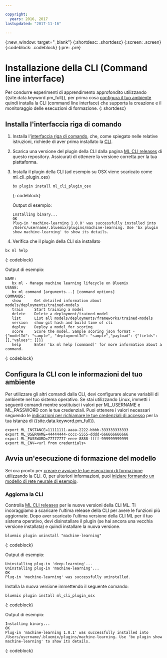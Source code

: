 ```yaml
---

copyright:
  years: 2016, 2017
lastupdated: "2017-11-16"

---
```

{:new_window: target="_blank"}
{:shortdesc: .shortdesc}
{:screen: .screen}
{:codeblock: .codeblock}
{:pre: .pre}

# Installazione della CLI (Command line interface)

Per condurre esperimenti di apprendimento approfondito utilizzando {{site.data.keyword.pm_full}}, per prima cosa [configura il tuo ambiente](ml_getting_access.html) quindi installa la CLI (command line interface) che supporta la creazione e il monitoraggio delle esecuzioni di formazione.
{: shortdesc}

## Installa l'interfaccia riga di comando

1.  Installa l'[interfaccia riga di comando](http://clis.ng.bluemix.net/ui/home.html), che, come spiegato nelle relative istruzioni, richiede di aver prima installato la [CLI](https://console.stage1.ng.bluemix.net/docs/starters/install_cli.html).
2.  Scarica una versione del plugin della CLI dalla pagina [ML CLI releases](https://github.ibm.com/NGP-TWC/wml-cli/releases) di questo repository. Assicurati di ottenere la versione corretta per la tua piattaforma.
3. Installa il plugin della CLI (ad esempio su OSX viene scaricato come ml_cli_plugin_osx)

   ```
   bx plugin install ml_cli_plugin_osx
   ```
   {: codeblock}

   Output di
esempio:

   ```
   Installing binary...
   OK
   Plug-in 'machine-learning 1.0.0' was successfully installed into /Users/username/.bluemix/plugins/machine-learning. Use 'bx plugin show machine-learning' to show its details.
   ```

4.  Verifica che il plugin della CLI sia installato

   ```
   bx ml help
   ```
   {: codeblock}

Output di
esempio:

```
NAME:
   bx ml - Manage machine learning lifecycle on Bluemix
USAGE:
   bx ml command [arguments...] [command options]
COMMANDS:
   show      Get detailed information about models/deployments/trained-models
   train     Start training a model
   delete    Delete a deployment/trained-model
   list      List all models/deployments/frameworks/trained-models
   version   show git hash and build time of cli
   deploy    Deploy a model for scoring
   score     Score the model. Sample scoring json format -  {"modelId": "sample", "deploymentId": "sample","payload": {"fields": [],"values": []}}
   help      Enter 'bx ml help [command]' for more information about a command.
```
{: codeblock}

## Configura la CLI con le informazioni del tuo ambiente

Per utilizzare gli altri comandi dalla CLI, devi configurare alcune variabili di ambiente nel tuo sistema operativo.  Se stai utilizzando Linux, immetti i seguenti comandi mentre sostituisci i valori per ML_USERNAME e ML_PASSWORD con le tue credenziali. Puoi ottenere i valori necessari seguendo le [indicazioni per richiamare le tue credenziali di accesso](ml_getting_access.html#retrieving-your-credentials) per la tua istanza di  {{site.data.keyword.pm_full}}.  

```
export ML_INSTANCE=11111111-aaaa-2222-bbbb-333333333333
export ML_USERNAME=44444444-cccc-5555-dddd-666666666666
export ML_PASSWORD=77777777-eeee-8888-ffff-999999999999
export ML_ENV=<url from credentials>
```

## Avvia un'esecuzione di formazione del modello

Sei ora pronto per [creare e avviare le tue esecuzioni di formazione](ml_dlaas_working_with_new_models.html) utilizzando la CLI.  O, per ulteriori informazioni, puoi [iniziare formando un modello di rete neurale di esempio](ml_dlaas_working_with_sample_models.html).

### Aggiorna la CLI

Controlla [ML CLI releases](https://github.ibm.com/NGP-TWC/wml-cli/releases) per le nuove versioni della CLI ML. Ti incoraggiamo a scaricare l'ultima release della CLI per avere le funzioni più aggiornate. Dopo aver scaricato
l'ultima versione della CLI ML per il tuo sistema operativo, devi disinstallare il plugin (se hai ancora una vecchia versione installata)
e quindi installare la nuova versione.

```
bluemix plugin uninstall "machine-learning"
```
{: codeblock}

Output di
esempio:

```
Uninstalling plug-in 'deep-learning'...
Uninstalling plug-in 'machine-learning'...
OK
Plug-in 'machine-learning' was successfully uninstalled.
```

Installa la nuova versione immettendo il seguente comando:

```
bluemix plugin install ml_cli_plugin_osx
```
{: codeblock}

Output di
esempio:

```
Installing binary...
OK
Plug-in 'machine-learning 1.0.1' was successfully installed into /Users/username/.bluemix/plugins/machine-learning. Use 'bx plugin show machine-learning' to show its details.
```
{: codeblock}
